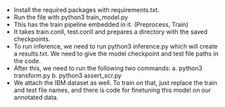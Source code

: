 * Install the required packages with requirements.txt.
* Run the file with python3 train_model.py 
* This has the train pipeline embedded in it. (Preprocess, Train)
* It takes train.conll, test.conll and prepares a directory with the saved checkpoints.
* To run inference, we need to run python3 inference.py which will create a results.txt. We need to give the model checkpoint and test file paths in the code.
* After this, we need to run the following two commands:
	a. python3 transform.py
	b. python3 assert_scr.py
* We attach the IBM dataset as well. To train on that, just replace the train and test file names, and there is code for finetuning this model on our annotated data.